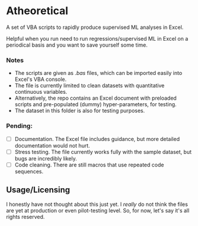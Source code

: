 # Atheoretical
A set of VBA scripts to rapidly produce supervised ML analyses in Excel.

Helpful when you run need to run regressions/supervised ML in Excel on a periodical basis and you want to save yourself some time.

### Notes
- The scripts are given as *.bas* files, which can be imported easily into Excel's VBA console.
- The file is currently limited to clean datasets with quantitative continuous variables.
- Alternatively, the repo contains an Excel document with preloaded scripts and pre-populated (dummy) hyper-parameters, for testing.
- The dataset in this folder is also for testing purposes.

### Pending:
- [ ] Documentation. The Excel file includes guidance, but more detailed documentation would not hurt.
- [ ] Stress testing. The file currently works fully with the sample dataset, but bugs are incredibly likely.
- [ ] Code cleaning. There are still macros that use repeated code sequences.

## Usage/Licensing
I honestly have not thought about this just yet. I *really* do not think the files are yet at production or even pilot-testing level. So, for now, let's say it's all rights reserved.

